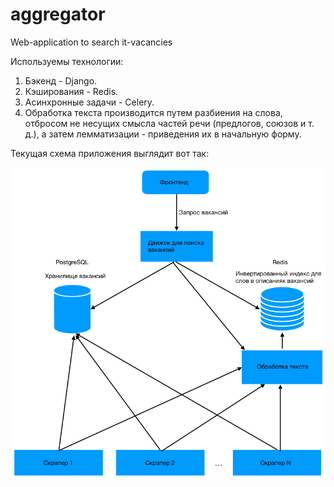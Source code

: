# aggregator
Web-application to search it-vacancies

Используемы технологии:
  1) Бэкенд - Django.
  2) Кэширования - Redis.
  3) Асинхронные задачи - Celery. 
  4) Обработка текста производится путем разбиения на слова, отбросом не несущих смысла частей речи (предлогов, союзов и т. д.), а затем лемматизации - приведения их в начальную форму.

Текущая схема приложения выглядит вот так:

![schema](https://github.com/Nutrymaco/aggregator/blob/master/Screenshot3.png)


